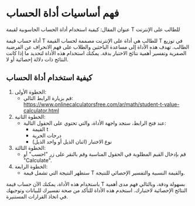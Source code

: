 فهم أساسيات أداة الحساب
=======================

عنوان المقال: كيفية استخدام أداة الحساب الحاسوبية لقيمة T للطالب على الإنترنت

أداة حساب قيمة T للطالب هي أداة على الإنترنت مصممة لحساب القيمة T في توزيع الطالب. تهدف هذه الأداة إلى مساعدة الباحثين والطلاب على فهم الانحراف عن الفرضية الصفرية وتفسير أهمية نتائج الاختبار بدقة. يمكنك استخدام هذه الأداة لتحديد ما إذا كانت النتائج ذات دلالة إحصائية أو لا.

كيفية استخدام أداة الحساب
-------------------------

1. الخطوة الأولى: 
    - قم بزيارة الرابط التالي: <https://www.onlinecalculatorsfree.com/ar/math/student-t-value-calculator.html>
2. الخطوة الثانية: 
    - عند فتح الرابط، ستجد واجهة الأداة، والتي تحتوي على الحقول التالية: 
        - القيمة t
        - درجات الحرية
        - نوع الاختبار (اثنان الذيل أو واحد الذيل)
3. الخطوة الثالثة: 
    - قم بإدخال القيم المطلوبة في الحقول المناسبة وقم بالنقر على زر "احسب" أو "Calculate".
4. الخطوة الرابعة: 
    - ستظهر النتيجة التي تشمل قيمة T والقيمة النسبية والتفسير الإحصائي للنتيجة.

باستخدام هذه الأداة، يمكنك الآن حساب قيمة T بسهولة ودقة، وبالتالي فهم مدى أهمية النتائج الإحصائية لاختبارك. استخدم هذه الأداة للتأكد من صحة تفسيرك للبيانات وتوجيهك في اتخاذ القرارات المستنيرة.